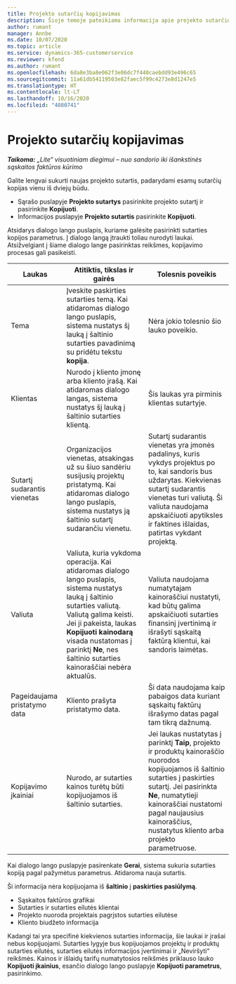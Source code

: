 ```yaml
---
title: Projekto sutarčių kopijavimas
description: Šioje temoje pateikiama informacija apie projekto sutarčių kopijavimą programoje „Dynamics Project Operations“.
author: rumant
manager: Annbe
ms.date: 10/07/2020
ms.topic: article
ms.service: dynamics-365-customerservice
ms.reviewer: kfend
ms.author: rumant
ms.openlocfilehash: 6da8e3ba8e062f3e06dc7f440caebdd93e496c65
ms.sourcegitcommit: 11a61db54119503e82faec5f99c4273e8d1247e5
ms.translationtype: HT
ms.contentlocale: lt-LT
ms.lasthandoff: 10/16/2020
ms.locfileid: "4080741"
---
```

# <a name="copying-project-contracts"></a>Projekto sutarčių kopijavimas

_**Taikoma:** „Lite“ visuotiniam diegimui – nuo sandorio iki išankstinės sąskaitos faktūros kūrimo_

Galite lengvai sukurti naujas projekto sutartis, padarydami esamų sutarčių kopijas vienu iš dviejų būdu. 

  - Sąrašo puslapyje **Projekto sutartys** pasirinkite projekto sutartį ir pasirinkite **Kopijuoti**.
  - Informacijos puslapyje **Projekto sutartis** pasirinkite **Kopijuoti**.

Atsidarys dialogo lango puslapis, kuriame galėsite pasirinkti sutarties kopijos parametrus. Į dialogo langą įtraukti toliau nurodyti laukai. Atsižvelgiant į šiame dialogo lange pasirinktas reikšmes, kopijavimo procesas gali pasikeisti.

| **Laukas** | **Atitiktis, tikslas ir gairės** | **Tolesnis poveikis** |
| --- | --- | --- |
| Tema | Įveskite paskirties sutarties temą. Kai atidaromas dialogo lango puslapis, sistema nustatys šį lauką į šaltinio sutarties pavadinimą su pridėtu tekstu **kopija**. | Nėra jokio tolesnio šio lauko poveikio. |
| Klientas | Nurodo į kliento įmonę arba kliento įrašą. Kai atidaromas dialogo langas, sistema nustatys šį lauką į šaltinio sutarties klientą. | Šis laukas yra pirminis klientas sutartyje. |
| Sutartį sudarantis vienetas | Organizacijos vienetas, atsakingas už su šiuo sandėriu susijusių projektų pristatymą. Kai atidaromas dialogo lango puslapis, sistema nustatys ją šaltinio sutartį sudarančiu vienetu. | Sutartį sudarantis vienetas yra įmonės padalinys, kuris vykdys projektus po to, kai sandoris bus uždarytas. Kiekvienas sutartį sudarantis vienetas turi valiutą. Ši valiuta naudojama apskaičiuoti apytiksles ir faktines išlaidas, patirtas vykdant projektą. |
| Valiuta | Valiuta, kuria vykdoma operacija. Kai atidaromas dialogo lango puslapis, sistema nustatys lauką į šaltinio sutarties valiutą. Valiutą galima keisti. Jei ji pakeista, laukas **Kopijuoti kainodarą** visada nustatomas į parinktį **Ne**, nes šaltinio sutarties kainoraščiai nebėra aktualūs. | Valiuta naudojama numatytajam kainoraščiui nustatyti, kad būtų galima apskaičiuoti sutarties finansinį įvertinimą ir išrašyti sąskaitą faktūrą klientui, kai sandoris laimėtas. |
| Pageidaujama pristatymo data | Kliento prašyta pristatymo data. | Ši data naudojama kaip pabaigos data kuriant sąskaitų faktūrų išrašymo datas pagal tam tikrą dažnumą. |
| Kopijavimo įkainiai | Nurodo, ar sutarties kainos turėtų būti kopijuojamos iš šaltinio sutarties. | Jei laukas nustatytas į parinktį **Taip**, projekto ir produktų kainoraščio nuorodos kopijuojamos iš šaltinio sutarties į paskirties sutartį. Jei pasirinkta **Ne**, numatytieji kainoraščiai nustatomi pagal naujausius kainoraščius, nustatytus kliento arba projekto parametruose. |

Kai dialogo lango puslapyje pasirenkate **Gerai**, sistema sukuria sutarties kopiją pagal pažymėtus parametrus. Atidaroma nauja sutartis.

Ši informacija nėra kopijuojama iš **šaltinio** į **paskirties pasiūlymą**.

  - Sąskaitos faktūros grafikai
  - Sutarties ir sutarties eilutės klientai
  - Projekto nuoroda projektais pagrįstos sutarties eilutėse
  - Kliento biudžeto informacija

Kadangi tai yra specifinė kiekvienos sutarties informacija, šie laukai ir įrašai nebus kopijuojami. Sutarties lygyje bus kopijuojamos projektų ir produktų sutarties eilutės, sutarties eilutės informacijos įvertinimai ir „Neviršyti“ reikšmės. Kainos ir išlaidų tarifų numatytosios reikšmės priklauso lauko **Kopijuoti įkainius**, esančio dialogo lango puslapyje **Kopijuoti parametrus**, pasirinkimo.
